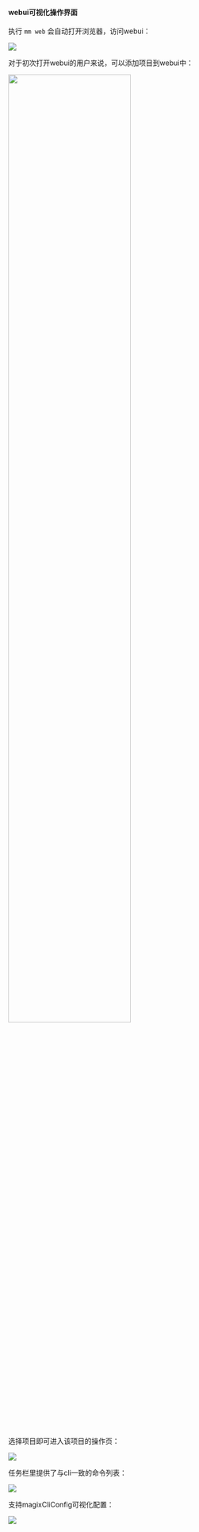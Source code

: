 #### webui可视化操作界面

执行 `mm web` 会自动打开浏览器，访问webui：

<img src="https://img.alicdn.com/tfs/TB1nqz5r.Y1gK0jSZFMXXaWcVXa-1700-1010.png">

对于初次打开webui的用户来说，可以添加项目到webui中：

<img src="https://img.alicdn.com/tfs/TB1pYz4r1T2gK0jSZFvXXXnFXXa-832-554.png" style="width:70%;">

选择项目即可进入该项目的操作页：

<img src="https://img.alicdn.com/tfs/TB1dR24r4z1gK0jSZSgXXavwpXa-1918-1212.png">

任务栏里提供了与cli一致的命令列表：

<img src="https://img.alicdn.com/tfs/TB19JP7r5_1gK0jSZFqXXcpaXXa-1966-1250.png">

支持magixCliConfig可视化配置：

<img src="https://img.alicdn.com/tfs/TB1yTb4r8v0gK0jSZKbXXbK2FXa-2074-1580.png">

